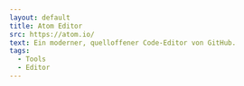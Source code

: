 ```yaml
---
layout: default
title: Atom Editor
src: https://atom.io/
text: Ein moderner, quelloffener Code-Editor von GitHub.
tags:
  - Tools
  - Editor
---
```

